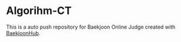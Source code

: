 # Algorihm-CT
This is a auto push repository for Baekjoon Online Judge created with [BaekjoonHub](https://github.com/BaekjoonHub/BaekjoonHub).
